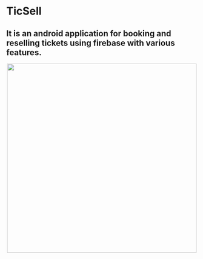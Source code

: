 # TicSell
## It is an android application for booking and reselling tickets using firebase with various features.

<p align="center">
  <img src="https://github.com/edwinjo555/TicSell_s/Screenshot_20190223-142416 (1).jpg" width="500">
 </p>

